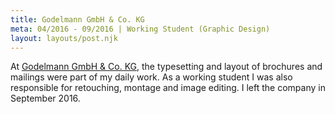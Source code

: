 ```yaml
---
title: Godelmann GmbH & Co. KG
meta: 04/2016 - 09/2016 | Working Student (Graphic Design)
layout: layouts/post.njk
---
```

At <a href="https://www.godelmann.de" target="_blank" rel="noopener noreferrer">Godelmann GmbH & Co. KG</a>, the typesetting and layout of brochures and mailings were part of my daily work. As a working student I was also responsible for retouching, montage and image editing. I left the company in September 2016.
